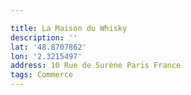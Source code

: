 ```yaml
---

title: La Maison du Whisky
description: ''
lat: '48.8707862'
lon: '2.3215497'
address: 10 Rue de Surène Paris France
tags: Commerce
---
```

